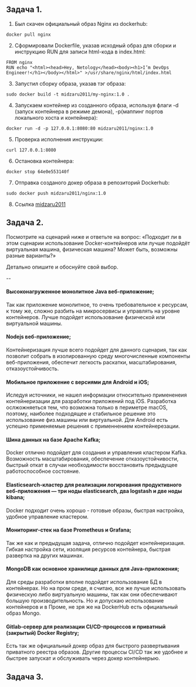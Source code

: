 ## Задача 1. 
1. Был скачен официальный образ Nginx  из dockerhub:
```
docker pull nginx
```
2. Сформировали Dockerfile, указав исходный образ для сборки и инструкцию RUN для записи html-кода в index.html:
```
FROM nginx
RUN echo "<html><head>Hey, Netology</head><body><h1>I’m DevOps Engineer!</h1></body></html>" >/usr/share/nginx/html/index.html
```
3. Запустил сборку образа, указав тэг образа:
```
sudo docker build -t midzaru2011/my-nginx:1.0 .
```
4. Запускаем контейнер из созданного образа, используя флаги -d (запуск контейнера в режиме демона), -p(маппинг портов локального хоста и контейнера):
```
docker run -d -p 127.0.0.1:8080:80 midzaru2011/nginx:1.0
```
5. Проверка исполнения инструкции:
```
curl 127.0.0.1:8080
```
6. Остановка контейнера:
```
docker stop 64e0e553140f
```
7. Отправка созданого докер образа в репозиторий Dockerhub:
```
sudo docker push midzaru2011/nginx:1.0
```
8. Ссылка [midzaru2011](https://hub.docker.com/r/midzaru2011/my-nginx)

## Задача 2.
Посмотрите на сценарий ниже и ответьте на вопрос: «Подходит ли в этом сценарии использование Docker-контейнеров или лучше подойдёт виртуальная машина, физическая машина? Может быть, возможны разные варианты?»

Детально опишите и обоснуйте свой выбор.

--

#### Высоконагруженное монолитное Java веб-приложение;
Так как приложение монолитное, то очень требовательное к ресурсам, к тому же, сложно разбить на микросервисы и управлять на уровне контейнеров. Лучше подойдет использование физической или виртуальной машины.

#### Nodejs веб-приложение;
Контейнеризация лучше всего подойдет для данного сценария, так как позволит собрать в изолированную среду многочисленные компоненты веб-приложения, обеспечит легкость раскатки, масштабирования, отказоустойчивость.

#### Мобильное приложение c версиями для Android и iOS;
Иследуя источники, не нашел информации относительно примененеия контейнеризации для разработки приложений под iOS. Разработка ослжожняеться тем, что возможна только в периметре macOS, поэтому, наиболее подходящее и стабильное решение это использование физ.машины или виртуальной. Для Android есть успешно применяемые решения с применнением контейнерезации. 

#### Шина данных на базе Apache Kafka;
Docker отлично подойдет для создания и управления кластером Kafka. Возможность масштабирования, обеспечение отказоустойчивости, быстрый откат в случаи необходимости восстановить предыдущее работоспособное состояние.

#### Elasticsearch-кластер для реализации логирования продуктивного веб-приложения — три ноды elasticsearch, два logstash и две ноды kibana;
Docker подходит очень хорошо - готовые образы, быстрая настройка, удобное управление кластером.

#### Мониторинг-стек на базе Prometheus и Grafana;
Так же как и предыдущая задача, отлично подойдет контейнеризация. Гибкая настройка сети, изоляция ресурсов контейнера, быстрая развертка на других машинах. 

#### MongoDB как основное хранилище данных для Java-приложения;
Для среды разработки вполне подойдет использование БД в контейнерах. Но на пром среде, я считаю, все же лучше использовать физическую либо виртуальную машины, так как они обеспечивают большую производительность. Но и допускаю использование контейнеров и в Проме, не зря же на DockerHub есть официальный образ Mongo.

#### Gitlab-сервер для реализации CI/CD-процессов и приватный (закрытый) Docker Registry;
Есть так же официальный докер образ для быстрого развертывания приватного реестра образов. Другие процессы CI/CD так же удобнее и быстрее запускат и обслуживать через докер контейнерыю.

## Задача 3.
